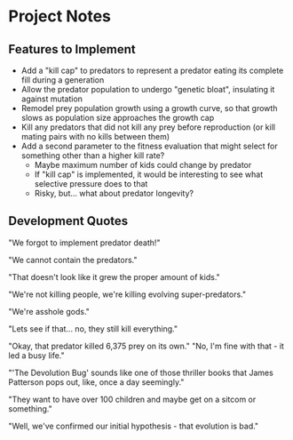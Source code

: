 # Project Notes

## Features to Implement

* Add a "kill cap" to predators to represent a predator eating its complete fill during a generation
* Allow the predator population to undergo "genetic bloat", insulating it against mutation
* Remodel prey population growth using a growth curve, so that growth slows as population size approaches the growth cap
* Kill any predators that did not kill any prey before reproduction (or kill mating pairs with no kills between them)
* Add a second parameter to the fitness evaluation that might select for something other than a higher kill rate?
  * Maybe maximum number of kids could change by predator
  * If "kill cap" is implemented, it would be interesting to see what selective pressure does to that
  * Risky, but... what about predator longevity?

## Development Quotes

"We forgot to implement predator death!"

"We cannot contain the predators."

"That doesn't look like it grew the proper amount of kids."

"We're not killing people, we're killing evolving super-predators."

"We're asshole gods."

"Lets see if that... no, they still kill everything."

"Okay, that predator killed 6,375 prey on its own."  "No, I'm fine with that - it led a busy life."

"'The Devolution Bug' sounds like one of those thriller books that James Patterson pops out, like, once a day seemingly."

"They want to have over 100 children and maybe get on a sitcom or something."

"Well, we've confirmed our initial hypothesis - that evolution is bad."
